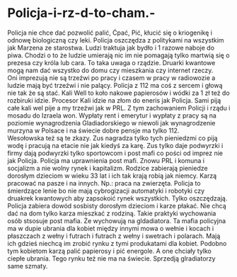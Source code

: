 # Policja-i-rz-d-to-cham.-
Policja nie chce dać pozwolić palić, Ćpać, Pić, kłucić się o kriogenikę i odnowę biologiczną czy leki. Policja oszczędza z politykami na wszystkim jak Marzena ze starostwa. Ludzi traktuja jak bydło i 1 razowe naboje do piwa. Chodzi o to że ludzie umierają nic im nie pomagają tylko martwią się o prezesa czy króla lub cara. To taka uwaga o rządzie. Druarki kwantowe mogą nam dać wszystko do domu czy mieszkania czy internet rzeczy.  
Oni imprezują nie są trzeźwi po pracy i czasem w pracy w radiowozie a ludzie mają być trzeźwi i nie palący. Policja z 112 ma coś z sercem i głową nie tak że są stać. 
Kali Well to koło nakowe papierosów i wódki za 1 zł też do rozbiruki idzie. Procesor Kali idzie na złom do eneris jak Policja. 
Sami piją całe kali wel pije a my trzeźwi jak w PRL. 
Z tym zachowaniem Policji i rządu i mosadu do Izraela won. 
Wypłaty rent i emerytur i wypłaty z pracy są na poziomie wynagrodzenia Gladiadorskiego w niewoli jak wynagrodzenie murzyna w Polsace i na świecie dobre pensje ma tylko 112.  
Wesołowska też są te zkazy. Zus nagradza tylko tych pieniedzmi co piją wodę i pracują na etacie nie jak kiedyś za karę. Zus tylko daje podwyrzki i firmy dają podwyrzki tylko sportowcom i post mafi co pości od imprez nie jak Policja. Policja ma uprawnienia post mafi. Znowu PRL i komuna i socjalizm a nie wolny rynek i kapitalizm. Rodzice zabierają pieniedze dorosłym dzieciom w wieku 33 lat i ich tak krają robią jak niemcy. Karzą pracować na pasze i na innych. Np.: praca na zwierzęta. Policja to śmierdzące lenie bo nie mają cybrogizacji automatyki i robotyki czy druakrek kwantowych aby zapsokoić rynek wszystkich. Tylko oszczędzają. 
Policja zabiera dowód sosbisty dorosłym dzieciom i karze płakać. Nie chcą dać na dom tylko karza mieszkać z rodziną. 
Takie praktyki wychowania osób stsosuje post mafia. 
Że wychowują na gldadiatora. 
Ta mafia policyjna ma w dupie ubrania dla kobiet między innymi mowa o wełnie i kocach i płaszczach z wełny i futrach i futrach z wełny i swetrach i polarach. Mają ich gdzieś niechcą im zrobić rynku z tymi produkatami dla kobiet. Podobno tym kobietom karzą palić papierosy i pić energole. A one chciały tylko ciepłe ubrania. Tego rynku też nie ma na świecie. Sprzedją glradiatorzy same szmaty. 
